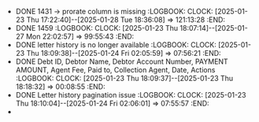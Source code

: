 - DONE 1431 -> prorate column is missing
  :LOGBOOK:
  CLOCK: [2025-01-23 Thu 17:22:40]--[2025-01-28 Tue 18:36:08] =>  121:13:28
  :END:
- DONE 1459
  :LOGBOOK:
  CLOCK: [2025-01-23 Thu 18:07:14]--[2025-01-27 Mon 22:02:57] =>  99:55:43
  :END:
- DONE letter history is no longer available
  :LOGBOOK:
  CLOCK: [2025-01-23 Thu 18:09:38]--[2025-01-24 Fri 02:05:59] =>  07:56:21
  :END:
- DONE Debt ID, Debtor Name, Debtor Account Number, PAYMENT AMOUNT, Agent Fee, Paid to, Collection Agent, Date, Actions
  :LOGBOOK:
  CLOCK: [2025-01-23 Thu 18:09:37]--[2025-01-23 Thu 18:18:32] =>  00:08:55
  :END:
- DONE Letter history pagination issue
  :LOGBOOK:
  CLOCK: [2025-01-23 Thu 18:10:04]--[2025-01-24 Fri 02:06:01] =>  07:55:57
  :END:
-